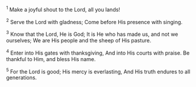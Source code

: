 <sup>1</sup> 
Make a joyful shout to the Lord, all you lands! 

<sup>2</sup> 
Serve the Lord with gladness; Come before His presence with singing. 

<sup>3</sup> 
Know that the Lord, He is God; It is He who has made us, and not we ourselves; We are His people and the sheep of His pasture. 

<sup>4</sup> 
Enter into His gates with thanksgiving, And into His courts with praise. Be thankful to Him, and bless His name. 

<sup>5</sup> 
For the Lord is good; His mercy is everlasting, And His truth endures to all generations.
